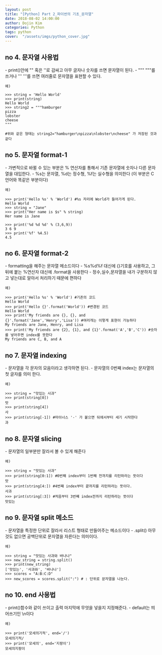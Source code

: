 ```yaml
---
layout: post
title: "[Python] Part 2_파이썬의 기초_문자열"
date: 2018-08-02 14:00:00
author: Dojin Kim
categories: Python
tags: python
cover:  "/assets/imgs/python_cover.jpg"
---
```


<h2>no 4. 문자열 사용법</h2>
- print()안에 "" 혹은 ''로 감싸고 아무 글자나 숫자를 쓰면 문자열이 된다.
- """ """를 쓰거나 ''' '''를 쓰면 여러줄로 문자열을 표현할 수 있다.

	예)

```
>>> string = 'Hello World'
>>> print(string)
Hello World
>>> string2 = """hamburger
pizza
lobster
cheese
"""

#위와 같은 형태는 string2="hamburger\npizza\nlobster\ncheese" 가 저장된 것과 같다
```


<h2>no 5. 문자열 format-1</h2>
- 가변적으로 바뀔 수 있는 부분은 % 연산자를 통해서 기존 문자열에 숫자나 다른 문자열을 대입한다.
- %s는 문자열, %d는 정수형, %f는 실수형을 의미한다 (이 부분은 C언어와 똑같은 부분이다)

	예)
```
>>> print('Hello %s' % 'World') #%s 자리에 World가 들어가게 된다.
Hello World
>>> string = "Jane"
>>> print("Her name is $s" % string)
Her name is Jane
```
```
>>> print('%d %d %d' % (3,6,9))
3 6 9
>>> print('%f' %4.5)
4.5
```


<h2>no 6. 문자열 format-2</h2>
- formatting을 해주는 문자열 메소드이다
- %s%d%f 대신에 {}기호를 사용하고, 그 뒤에 붙는 %연산자 대신에 .format을 사용한다
- 정수,실수,문자열을 내가 구분하지 않고 넣는대로 알아서 처리하기 때문에 편하다

	예)
```
>>> print('Hello %s' % 'World') #기존의 코드
Hello World
>>> print('Hello {}'.format('World')) #변경된 코드
Hello World
>>> print('My friends are {}, {}, and {}'.format('Jane','Henry','Lisa')) #여러개는 이렇게 표현이 가능하다
My friends are Jane, Henry, and Lisa
>>> print('My friends are {2}, {1}, and {1}'.format('A','B','C')) #숫자를 넣어주면 index를 뜻한다
My friends are C, B, and A
```

<h2>no 7. 문자열 indexing</h2>
- 문자열을 각 문자의 모음이라고 생각하면 된다.
- 문자열의 0번째 index는 문자열의 첫 글자를 의미 한다.

	예)
```
>>> string = "맛있는 사과"
>>> print(string[0])
맛
>>> print(string[4])
사
>>> print(string[-1]) #마이너스 '-' 가 붙으면 뒤에서부터 세기 시작한다
과
```

<h2>no 8. 문자열 slicing</h2>
- 문자열의 일부분만 잘라서 볼 수 있게 해준다

	예)
```
>>> string = "맛있는 사과"
>>> print(string[0:1]) #0번째 index부터 1번째 전까지를 리턴하라는 뜻이다
맛
>>> print(string[4:]) #4번쨰 index부터 끝까지를 리턴하라는 뜻이다.
사과
>>> print(string[:3]) #처음부터 3번쨰 index전까지 리턴하라는 뜻이다
맛있는
```

<h2>no 9. 문자열 split 메소드</h2>
- 문자열을 특정한 단위로 잘라서 리스트 형태로 만들어주는 메소드이다
- .split() 아무것도 없으면 공백단위로 문자열을 자른다는 의미이다.

	예)
```
>>> string = "맛있는 사과와 바나나"
>>> new_string = string.split()
>>> print(new_string)
['맛있는', '사과와', '바나나']
>>> scores = "A:B:C:D"
>>> new_scores = scores.split(":") # : 단위로 문자열을 나눈다.
```

<h2>no 10. end 사용법</h2>
- print()함수와 같이 쓰이고 출력 마지막에 무엇을 넣을지 지정해준다.
- default는 띄어쓰기인 \n이다


	예)
```
>>> print('모세의기적', end='/')
모세의기적/
>>> print('모세의', end='지팡이')
모세의지팡이
```




